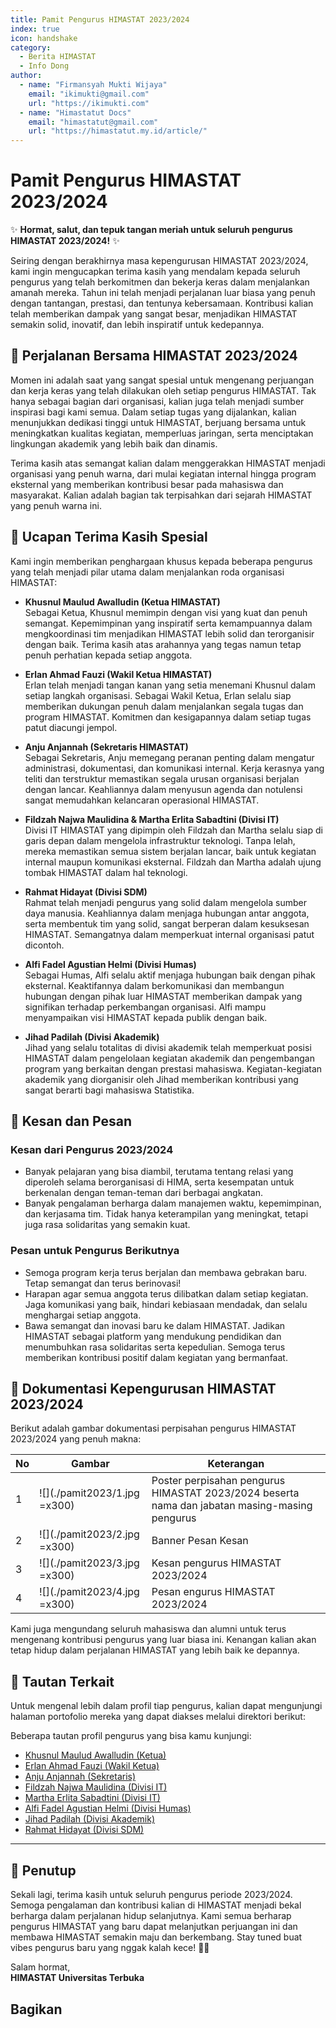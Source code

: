 ```yaml
---
title: Pamit Pengurus HIMASTAT 2023/2024
index: true
icon: handshake
category:
  - Berita HIMASTAT
  - Info Dong
author:
  - name: "Firmansyah Mukti Wijaya"
    email: "ikimukti@gmail.com"
    url: "https://ikimukti.com"
  - name: "Himastatut Docs"
    email: "himastatut@gmail.com"
    url: "https://himastatut.my.id/article/"
---
```


# Pamit Pengurus HIMASTAT 2023/2024

✨ **Hormat, salut, dan tepuk tangan meriah untuk seluruh pengurus HIMASTAT 2023/2024!** ✨

Seiring dengan berakhirnya masa kepengurusan HIMASTAT 2023/2024, kami ingin mengucapkan terima kasih yang mendalam kepada seluruh pengurus yang telah berkomitmen dan bekerja keras dalam menjalankan amanah mereka. Tahun ini telah menjadi perjalanan luar biasa yang penuh dengan tantangan, prestasi, dan tentunya kebersamaan. Kontribusi kalian telah memberikan dampak yang sangat besar, menjadikan HIMASTAT semakin solid, inovatif, dan lebih inspiratif untuk kedepannya.

## 🌟 Perjalanan Bersama HIMASTAT 2023/2024

Momen ini adalah saat yang sangat spesial untuk mengenang perjuangan dan kerja keras yang telah dilakukan oleh setiap pengurus HIMASTAT. Tak hanya sebagai bagian dari organisasi, kalian juga telah menjadi sumber inspirasi bagi kami semua. Dalam setiap tugas yang dijalankan, kalian menunjukkan dedikasi tinggi untuk HIMASTAT, berjuang bersama untuk meningkatkan kualitas kegiatan, memperluas jaringan, serta menciptakan lingkungan akademik yang lebih baik dan dinamis.

Terima kasih atas semangat kalian dalam menggerakkan HIMASTAT menjadi organisasi yang penuh warna, dari mulai kegiatan internal hingga program eksternal yang memberikan kontribusi besar pada mahasiswa dan masyarakat. Kalian adalah bagian tak terpisahkan dari sejarah HIMASTAT yang penuh warna ini.

## 🎉 Ucapan Terima Kasih Spesial

Kami ingin memberikan penghargaan khusus kepada beberapa pengurus yang telah menjadi pilar utama dalam menjalankan roda organisasi HIMASTAT:

- **Khusnul Maulud Awalludin (Ketua HIMASTAT)**  
  Sebagai Ketua, Khusnul memimpin dengan visi yang kuat dan penuh semangat. Kepemimpinan yang inspiratif serta kemampuannya dalam mengkoordinasi tim menjadikan HIMASTAT lebih solid dan terorganisir dengan baik. Terima kasih atas arahannya yang tegas namun tetap penuh perhatian kepada setiap anggota.

- **Erlan Ahmad Fauzi (Wakil Ketua HIMASTAT)**  
  Erlan telah menjadi tangan kanan yang setia menemani Khusnul dalam setiap langkah organisasi. Sebagai Wakil Ketua, Erlan selalu siap memberikan dukungan penuh dalam menjalankan segala tugas dan program HIMASTAT. Komitmen dan kesigapannya dalam setiap tugas patut diacungi jempol.

- **Anju Anjannah (Sekretaris HIMASTAT)**  
  Sebagai Sekretaris, Anju memegang peranan penting dalam mengatur administrasi, dokumentasi, dan komunikasi internal. Kerja kerasnya yang teliti dan terstruktur memastikan segala urusan organisasi berjalan dengan lancar. Keahliannya dalam menyusun agenda dan notulensi sangat memudahkan kelancaran operasional HIMASTAT.

- **Fildzah Najwa Maulidina & Martha Erlita Sabadtini (Divisi IT)**  
  Divisi IT HIMASTAT yang dipimpin oleh Fildzah dan Martha selalu siap di garis depan dalam mengelola infrastruktur teknologi. Tanpa lelah, mereka memastikan semua sistem berjalan lancar, baik untuk kegiatan internal maupun komunikasi eksternal. Fildzah dan Martha adalah ujung tombak HIMASTAT dalam hal teknologi.

- **Rahmat Hidayat (Divisi SDM)**  
  Rahmat telah menjadi pengurus yang solid dalam mengelola sumber daya manusia. Keahliannya dalam menjaga hubungan antar anggota, serta membentuk tim yang solid, sangat berperan dalam kesuksesan HIMASTAT. Semangatnya dalam memperkuat internal organisasi patut dicontoh.

- **Alfi Fadel Agustian Helmi (Divisi Humas)**  
  Sebagai Humas, Alfi selalu aktif menjaga hubungan baik dengan pihak eksternal. Keaktifannya dalam berkomunikasi dan membangun hubungan dengan pihak luar HIMASTAT memberikan dampak yang signifikan terhadap perkembangan organisasi. Alfi mampu menyampaikan visi HIMASTAT kepada publik dengan baik.

- **Jihad Padilah (Divisi Akademik)**  
  Jihad yang selalu totalitas di divisi akademik telah memperkuat posisi HIMASTAT dalam pengelolaan kegiatan akademik dan pengembangan program yang berkaitan dengan prestasi mahasiswa. Kegiatan-kegiatan akademik yang diorganisir oleh Jihad memberikan kontribusi yang sangat berarti bagi mahasiswa Statistika.

## 🌈 Kesan dan Pesan

### Kesan dari Pengurus 2023/2024
- Banyak pelajaran yang bisa diambil, terutama tentang relasi yang diperoleh selama berorganisasi di HIMA, serta kesempatan untuk berkenalan dengan teman-teman dari berbagai angkatan.
- Banyak pengalaman berharga dalam manajemen waktu, kepemimpinan, dan kerjasama tim. Tidak hanya keterampilan yang meningkat, tetapi juga rasa solidaritas yang semakin kuat.

### Pesan untuk Pengurus Berikutnya
- Semoga program kerja terus berjalan dan membawa gebrakan baru. Tetap semangat dan terus berinovasi!
- Harapan agar semua anggota terus dilibatkan dalam setiap kegiatan. Jaga komunikasi yang baik, hindari kebiasaan mendadak, dan selalu menghargai setiap anggota.
- Bawa semangat dan inovasi baru ke dalam HIMASTAT. Jadikan HIMASTAT sebagai platform yang mendukung pendidikan dan menumbuhkan rasa solidaritas serta kepedulian. Semoga terus memberikan kontribusi positif dalam kegiatan yang bermanfaat.

## 📸 Dokumentasi Kepengurusan HIMASTAT 2023/2024

Berikut adalah gambar dokumentasi perpisahan pengurus HIMASTAT 2023/2024 yang penuh makna:

| No | Gambar | Keterangan |
|----|--------|------------|
| 1 | ![](./pamit2023/1.jpg =x300) | Poster perpisahan pengurus HIMASTAT 2023/2024 beserta nama dan jabatan masing-masing pengurus |
| 2 | ![](./pamit2023/2.jpg =x300) | Banner Pesan Kesan|
| 3 | ![](./pamit2023/3.jpg =x300) | Kesan pengurus HIMASTAT 2023/2024 |
| 4 | ![](./pamit2023/4.jpg =x300) | Pesan engurus HIMASTAT 2023/2024 |

Kami juga mengundang seluruh mahasiswa dan alumni untuk terus mengenang kontribusi pengurus yang luar biasa ini. Kenangan kalian akan tetap hidup dalam perjalanan HIMASTAT yang lebih baik ke depannya.

## 🔗 Tautan Terkait

Untuk mengenal lebih dalam profil tiap pengurus, kalian dapat mengunjungi halaman portofolio mereka yang dapat diakses melalui direktori berikut:

Beberapa tautan profil pengurus yang bisa kamu kunjungi:
- [Khusnul Maulud Awalludin (Ketua)](/jepret/jepret2023/portofolio/mhs-044567536.md)
- [Erlan Ahmad Fauzi (Wakil Ketua)](/jepret/jepret2023/portofolio/mhs-044534133.md)
- [Anju Anjannah (Sekretaris)](/jepret/jepret2023/portofolio/mhs-044924625.md)
- [Fildzah Najwa Maulidina (Divisi IT)](/jepret/jepret2023/portofolio/mhs-044648707.md)
- [Martha Erlita Sabadtini (Divisi IT)](/jepret/jepret2023/portofolio/mhs-044981618.md)
- [Alfi Fadel Agustian Helmi (Divisi Humas)](/jepret/jepret2023/portofolio/mhs-045255283.md)
- [Jihad Padilah (Divisi Akademik)](/jepret/jepret2023/portofolio/mhs-045357039.md)
- [Rahmat Hidayat (Divisi SDM)](/jepret/jepret2023/portofolio/mhs-048409024.md)

---

## 📝 Penutup

Sekali lagi, terima kasih untuk seluruh pengurus periode 2023/2024. Semoga pengalaman dan kontribusi kalian di HIMASTAT menjadi bekal berharga dalam perjalanan hidup selanjutnya. Kami semua berharap pengurus HIMASTAT yang baru dapat melanjutkan perjuangan ini dan membawa HIMASTAT semakin maju dan berkembang. Stay tuned buat vibes pengurus baru yang nggak kalah kece! 🚀🔥

Salam hormat,  
**HIMASTAT Universitas Terbuka**


## Bagikan
<Share colorful />
<GitContributors />
<GitChangelog />